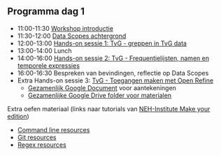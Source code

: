 ## Programma dag 1

+ 11:00-11:30 [Workshop introductie](programma_dag1.md)
+ 11:30-12:00 [Data Scopes achtergrond](data_scopes_intro.md)
+ 12:00-13:00 [Hands-on sessie 1: TvG - greppen in TvG data](tvg_opdracht1.md)
+ 13:00-14:00 Lunch
+ 14:00-16:00 [Hands-on sessie 2: TvG - Frequentielijsten, namen en temporele expressies](tvg_opdracht2.md)
+ 16:00-16:30 Bespreken van bevindingen, reflectie op Data Scopes
+ Extra Hands-on sessie 3: [TvG - Toegangen maken met Open Refine](tvg_opdracht3.md)
    + [Gezamenlijk Google Document](https://docs.google.com/document/d/1VrK26t8iQxSjrQ0ri0k-Q1QFtsfMQkTH0QRQADIJFqo/edit#) voor aantekeningen
    + [Gezamenlijke Google Drive folder voor materialen](https://drive.google.com/drive/folders/1RCD5rwgEXA_8lKACqAn16yv2FUTztWKO?usp=sharing)


Extra oefen materiaal (links naar tutorials van [NEH-Institute Make your edition](https://pittsburgh-neh-institute.github.io/Institute-Materials-2017/))

- [Command line resources](https://pittsburgh-neh-institute.github.io/Institute-Materials-2017/schedule/week_1/command-line_resources.html) 
- [Git resources](https://pittsburgh-neh-institute.github.io/Institute-Materials-2017/schedule/week_1/git_resources.html)
- [Regex resources](https://pittsburgh-neh-institute.github.io/Institute-Materials-2017/schedule/week_1/regex_resources.html)

